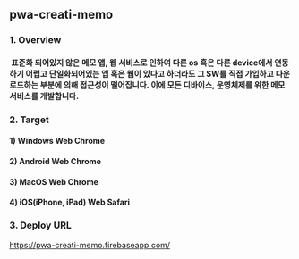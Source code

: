 ## pwa-creati-memo

### 1. Overview

#### &nbsp;표준화 되어있지 않은 메모 앱, 웹 서비스로 인하여 다른 os 혹은 다른 device에서 연동하기 어렵고 단일화되어있는 앱 혹은 웹이 있다고 하더라도 그 SW를 직접 가입하고 다운로드하는 부분에 의해 접근성이 떨어집니다. 이에 모든 디바이스, 운영체제를 위한 메모 서비스를 개발합니다.

### 2. Target

#### 1) Windows Web Chrome
#### 2) Android Web Chrome
#### 3) MacOS Web Chrome
#### 4) iOS(iPhone, iPad) Web Safari

### 3. Deploy URL

https://pwa-creati-memo.firebaseapp.com/
